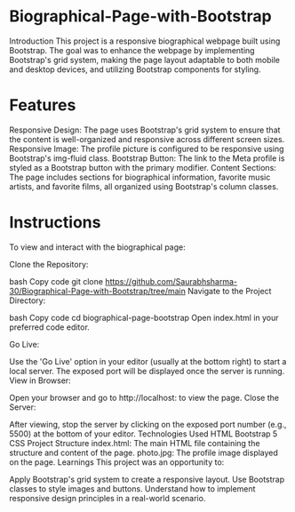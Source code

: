# Biographical-Page-with-Bootstrap

Introduction
This project is a responsive biographical webpage built using Bootstrap. The goal was to enhance the webpage by implementing Bootstrap's grid system, making the page layout adaptable to both mobile and desktop devices, and utilizing Bootstrap components for styling.

# Features
Responsive Design: The page uses Bootstrap's grid system to ensure that the content is well-organized and responsive across different screen sizes.
Responsive Image: The profile picture is configured to be responsive using Bootstrap's img-fluid class.
Bootstrap Button: The link to the Meta profile is styled as a Bootstrap button with the primary modifier.
Content Sections: The page includes sections for biographical information, favorite music artists, and favorite films, all organized using Bootstrap's column classes.

# Instructions

To view and interact with the biographical page:

Clone the Repository:

bash
Copy code
git clone https://github.com/Saurabhsharma-30/Biographical-Page-with-Bootstrap/tree/main
Navigate to the Project Directory:

bash
Copy code
cd biographical-page-bootstrap
Open index.html in your preferred code editor.

Go Live:

Use the 'Go Live' option in your editor (usually at the bottom right) to start a local server.
The exposed port will be displayed once the server is running.
View in Browser:

Open your browser and go to http://localhost:<exposed port> to view the page.
Close the Server:

After viewing, stop the server by clicking on the exposed port number (e.g., 5500) at the bottom of your editor.
Technologies Used
HTML
Bootstrap 5
CSS
Project Structure
index.html: The main HTML file containing the structure and content of the page.
photo.jpg: The profile image displayed on the page.
Learnings
This project was an opportunity to:

Apply Bootstrap's grid system to create a responsive layout.
Use Bootstrap classes to style images and buttons.
Understand how to implement responsive design principles in a real-world scenario.
